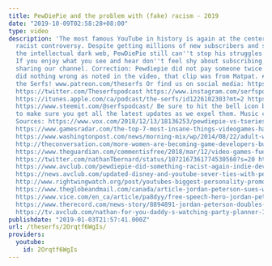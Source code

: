 ```yaml
---
title: PewDiePie and the problem with (fake) racism - 2019
date: "2019-10-09T02:58:28+08:00"
type: video
description: 'The most famous YouTube in history is again at the center of another
  racist controversy. Despite getting millions of new subscribers and support from
  the intellectual dark web, PewDiePie still can''t stop his struggles with racism.
  If you enjoy what you see and hear don''t feel shy about subscribing, liking or
  sharing our channel. Correction: Pewdiepie did not pay someone twice to say Hitler
  did nothing wrong as noted in the video, that clip was from Matpat. #pewdiepie Join
  the Serfs! www.patreon.com/theserfs Or find us on social media: https://www.weareserfs.com
  https://twitter.com/Theserfspodcast https://www.instagram.com/serfspodcast/ https://www.facebook.com/serfspodcast
  https://itunes.apple.com/ca/podcast/the-serfs/id1226102303?mt=2 https://www.soundcloud.com/theserfs
  https://www.steemit.com/@serfspodcast/ Be sure to hit the bell icon beside subscribe
  to make sure you get all the latest updates as we expel them. Music credits: https://www.youtube.com/watch?v=SoFlhClub7s
  Sources: https://www.vox.com/2018/12/13/18136253/pewdiepie-vs-tseries-links-to-white-supremacist-alt-right-redpill
  https://www.gamesradar.com/the-top-7-most-insane-things-videogames-have-been-blamed-for/
  https://www.washingtonpost.com/news/morning-mix/wp/2014/08/22/adult-women-gamers-outnumber-teenage-boys/
  http://theconversation.com/more-women-are-becoming-game-developers-but-theres-a-long-way-to-go-79843
  https://www.theguardian.com/commentisfree/2018/mar/12/video-games-fuel-rise-far-right-violent-misogynist
  https://twitter.com/nathanTbernard/status/1072167361774530560?s=20 https://www.youtube.com/watch?v=q85c-z9ttwE
  https://www.avclub.com/pewdiepie-did-something-racist-again-indie-developer-d-1803104399
  https://news.avclub.com/updated-disney-and-youtube-sever-ties-with-pewdiepie-o-1798257754
  http://www.rightwingwatch.org/post/youtubes-biggest-personality-promoted-an-anti-semite/
  https://www.theglobeandmail.com/canada/article-jordan-peterson-sues-wilfrid-laurier-university-for-defamation/
  https://www.vice.com/en_ca/article/pa8dyy/free-speech-hero-jordan-peterson-launches-another-defamation-lawsuit
  https://www.therecord.com/news-story/8894891-jordan-peterson-doubles-down-on-laurier-lawsuit/
  https://tv.avclub.com/nathan-for-you-daddy-s-watching-party-planner-1798181125'
publishdate: "2019-01-03T21:57:41.000Z"
url: /theserfs/2Orqtf6WgIs/
providers:
  youtube:
    id: 2Orqtf6WgIs
---
```

